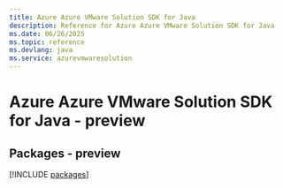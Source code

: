 ```yaml
---
title: Azure Azure VMware Solution SDK for Java
description: Reference for Azure Azure VMware Solution SDK for Java
ms.date: 06/26/2025
ms.topic: reference
ms.devlang: java
ms.service: azurevmwaresolution
---
```

# Azure Azure VMware Solution SDK for Java - preview
## Packages - preview
[!INCLUDE [packages](azure-vmware-solution-index.md)]